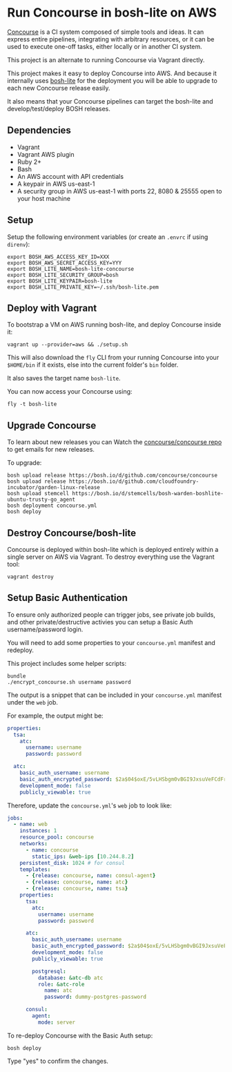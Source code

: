 Run Concourse in bosh-lite on AWS
=================================

[Concourse](http://concourse.ci/) is a CI system composed of simple tools and ideas. It can express entire pipelines, integrating with arbitrary resources, or it can be used to execute one-off tasks, either locally or in another CI system.

This project is an alternate to running Concourse via Vagrant directly.

This project makes it easy to deploy Concourse into AWS. And because it internally uses [bosh-lite](http://bosh.io/) for the deployment you will be able to upgrade to each new Concourse release easily.

It also means that your Concourse pipelines can target the bosh-lite and develop/test/deploy BOSH releases.

Dependencies
------------

-	Vagrant
-	Vagrant AWS plugin
-	Ruby 2+
-	Bash
-	An AWS account with API credentials
-	A keypair in AWS us-east-1
-	A security group in AWS us-east-1 with ports 22, 8080 & 25555 open to your host machine

Setup
-----

Setup the following environment variables (or create an `.envrc` if using `direnv`\):

```
export BOSH_AWS_ACCESS_KEY_ID=XXX
export BOSH_AWS_SECRET_ACCESS_KEY=YYY
export BOSH_LITE_NAME=bosh-lite-concourse
export BOSH_LITE_SECURITY_GROUP=bosh
export BOSH_LITE_KEYPAIR=bosh-lite
export BOSH_LITE_PRIVATE_KEY=~/.ssh/bosh-lite.pem
```

Deploy with Vagrant
-------------------

To bootstrap a VM on AWS running bosh-lite, and deploy Concourse inside it:

```
vagrant up --provider=aws && ./setup.sh
```

This will also download the `fly` CLI from your running Concourse into your `$HOME/bin` if it exists, else into the current folder's `bin` folder.

It also saves the target name `bosh-lite`.

You can now access your Concourse using:

```
fly -t bosh-lite
```

Upgrade Concourse
-----------------

To learn about new releases you can Watch the [concourse/concourse repo](https://github.com/concourse/concourse/releases) to get emails for new releases.

To upgrade:

```
bosh upload release https://bosh.io/d/github.com/concourse/concourse
bosh upload release https://bosh.io/d/github.com/cloudfoundry-incubator/garden-linux-release
bosh upload stemcell https://bosh.io/d/stemcells/bosh-warden-boshlite-ubuntu-trusty-go_agent
bosh deployment concourse.yml
bosh deploy
```

Destroy Concourse/bosh-lite
---------------------------

Concourse is deployed within bosh-lite which is deployed entirely within a single server on AWS via Vagrant. To destroy everything use the Vagrant tool:

```
vagrant destroy
```

Setup Basic Authentication
--------------------------

To ensure only authorized people can trigger jobs, see private job builds, and other private/destructive activies you can setup a Basic Auth username/password login.

You will need to add some properties to your `concourse.yml` manifest and redeploy.

This project includes some helper scripts:

```
bundle
./encrypt_concourse.sh username password
```

The output is a snippet that can be included in your `concourse.yml` manifest under the `web` job.

For example, the output might be:

```yaml
properties:
  tsa:
    atc:
      username: username
      password: password

  atc:
    basic_auth_username: username
    basic_auth_encrypted_password: $2a$04$oxE/5vLHSbgm0vBGI9JxsuVeFCdFrndpdXvFxD8LuUoVumhtFykGq
    development_mode: false
    publicly_viewable: true
```

Therefore, update the `concourse.yml`'s `web` job to look like:

```yaml
jobs:
  - name: web
    instances: 1
    resource_pool: concourse
    networks:
      - name: concourse
        static_ips: &web-ips [10.244.8.2]
    persistent_disk: 1024 # for consul
    templates:
      - {release: concourse, name: consul-agent}
      - {release: concourse, name: atc}
      - {release: concourse, name: tsa}
    properties:
      tsa:
        atc:
          username: username
          password: password

      atc:
        basic_auth_username: username
        basic_auth_encrypted_password: $2a$04$oxE/5vLHSbgm0vBGI9JxsuVeFCdFrndpdXvFxD8LuUoVumhtFykGq
        development_mode: false
        publicly_viewable: true

        postgresql:
          database: &atc-db atc
          role: &atc-role
            name: atc
            password: dummy-postgres-password

      consul:
        agent:
          mode: server

```

To re-deploy Concourse with the Basic Auth setup:

```
bosh deploy
```

Type "yes" to confirm the changes.
